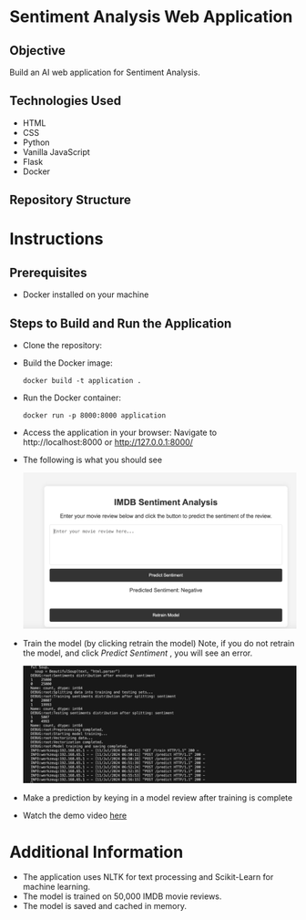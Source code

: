 # Sentiment Analysis Web Application

## Objective
Build an AI web application for Sentiment Analysis.

## Technologies Used
- HTML
- CSS
- Python
- Vanilla JavaScript
- Flask
- Docker

## Repository Structure


# Instructions
## Prerequisites
- Docker installed on your machine
## Steps to Build and Run the Application
- Clone the repository:
- Build the Docker image:
    ```
    docker build -t application .
    ```
- Run the Docker container:
    ``` 
    docker run -p 8000:8000 application
    ```

- Access the application in your browser:
    Navigate to http://localhost:8000 or http://127.0.0.1:8000/

- The following is what you should see

    ![GUI!](/gui_screenshot.png)

- Train the model (by clicking retrain the model)
    Note, if you do not retrain the model, and click <em>Predict Sentiment </em>, you will see an error. 

    ![terminal screenshot!](/terminal_screenshot.png)

- Make a prediction by keying in a model review after training is complete

- Watch the demo video [here](https://www.youtube.com/watch?v=ks0htbD0fmY)




# Additional Information
- The application uses NLTK for text processing and Scikit-Learn for machine learning.
- The model is trained on 50,000 IMDB movie reviews.
- The model is saved and cached in memory. 